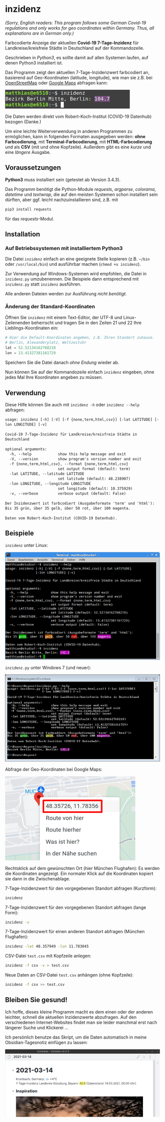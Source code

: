 # inzidenz

*(Sorry, English readers: This program follows some German Covid-19 regulations and only works for geo coordinates within Germany. Thus, all explanations are in German only.)*

Farbcodierte Anzeige der aktuellen **Covid-19 7-Tage-Inzidenz** für Landkreise/kreisfreie Städte in Deutschland auf der Kommandozeile.

Geschrieben in *Python3*, es sollte damit auf allen Systemen laufen, auf denen Python3 installiert ist.

Das Programm zeigt den aktuellen 7-Tage-Inzidenzwert farbcodiert an, basierend auf Geo-Koordinaten (latitude, longitude), wie man sie z.B. bei [OpenStreetMap](https://www.openstreetmap.org/search?query=52.52134162768218%2C13.41327381161729#map=19/52.52134/13.41327) oder [Google Maps](https://www.google.com/maps/place/52%C2%B031'16.8%22N+13%C2%B024'47.8%22E/@52.5213416,13.4110851,17z/data=!3m1!4b1!4m5!3m4!1s0x0:0x0!8m2!3d52.5213416!4d13.4132738) abfragen kann:

![Terminal-Ausgabe](images/inzidenz.png)

Die Daten werden direkt vom Robert-Koch-Institut (COVID-19 Datenhub) bezogen (Danke.)

Um eine leichte Weiterverwendung in anderen Programmen zu ermöglichen, kann in folgenden Formaten ausgegeben werden: **ohne Farbcodierung**, mit **Terminal-Farbcodierung**, mit **HTML-Farbcodierung** und als **CSV** (mit und ohne Kopfzeile). Außerdem gibt es eine _kurze_ und eine _längere_ Ausgabe.

## Voraussetzungen

**Python3** muss installiert sein (getestet ab Version 3.4.3).

Das Programm benötigt die Python-Module _requests_, _argparse_, _colorama_, _datetime_ und _textwrap_, die auf den meisten Systemen schon installiert sein dürften, aber ggf. leicht nachzuinstallieren sind, z.B. mit

```bash
pip3 install requests
```

für das _requests_-Modul.

## Installation

### Auf Betriebssystemen mit installiertem Python3

Die Datei `inzidenz` einfach an eine geeignete Stelle kopieren (z.B. `~/bin` oder `/usr/local/bin`) und ausführbar machen (`chmod +x inzidenz`).

Zur Verwendung auf Windows-Systemen wird empfohlen, die Datei in `inzidenz.py` umzubenennen. Die Beispiele dann entsprechend mit `inzidenz.py` statt `inzidenz` ausführen.

Alle anderen Dateien werden zur Ausführung _nicht benötigt_.

### Änderung der Standard-Koordinaten

Öffnen Sie `inzidenz` mit einem Text-Editor, der UTF-8 und Linux-Zeilenenden beherrscht und tragen Sie in den Zeilen 21 und 22 Ihre Lieblings-Koordinaten ein:

```python
# Hier die Default-Koordinaten angeben, z.B. Ihren Standort zuhause.
# Berlin, Alexanderplatz, Weltzeituhr
lat = 52.52134162768218
lon = 13.41327381161729
```

Speichern Sie die Datei danach _ohne Endung_ wieder ab.

Nun können Sie auf der Kommandozeile einfach `inzidenz` eingeben, ohne jedes Mal Ihre Koordinaten angeben zu müssen.

## Verwendung

Diese Hilfe können Sie auch mit `inzidenz -h` oder `inzidenz --help` abfragen:

```text
usage: inzidenz [-h] [-V] [-f {none,term,html,csv}] [-lat LATITUDE] [-lon LONGITUDE] [-v]

Covid-19 7-Tage-Inzidenz für Landkreise/kreisfreie Städte in Deutschland

optional arguments:
  -h, --help            show this help message and exit
  -V, --version         show program's version number and exit
  -f {none,term,html,csv}, --format {none,term,html,csv}
                        set output format (default: term)
  -lat LATITUDE, --latitude LATITUDE
                        set latitude (default: 48.238907)
  -lon LONGITUDE, --longitude LONGITUDE
                        set longitude (default: 10.375929)
  -v, --verbose         verbose output (default: False)

Der Inzidenzwert ist farbcodiert (Ausgabeformate 'term' und 'html'):
Bis 35 grün, über 35 gelb, über 50 rot, über 100 magenta.

Daten vom Robert-Koch-Institut (COVID-19 Datenhub).
```

## Beispiele

`inzidenz` unter Linux:

![inzidenz unter Linux](images/inzidenz-help.png)

`inzidenz.py` unter Windows 7 (und neuer):

![inzidenz unter Linux](images/inzidenz-help-windows7.png)

Abfrage der Geo-Koordinaten bei Google Maps:

![Google Maps Koordinaten-Abfrage](images/google-maps-location.png)

Rechtsklick auf dem gewünschten Ort (hier München Flughafen): Es werden die Koordinaten angezeigt. Ein normaler Klick auf die Koordinaten kopiert sie dann in die Zwischenablage.

7-Tage-Inzidenzwert für den vorgegebenen Standort abfragen (Kurzform):
```bash
inzidenz
```

7-Tage-Inzidenzwert für den vorgegebenen Standort abfragen (lange Form):
```bash
inzidenz -v
```

7-Tage-Inzidenzwert für einen anderen Standort abfragen (München Flughafen):
```bash
inzidenz -lat 48.357949 -lon 11.783045
```

CSV-Datei `test.csv` mit Kopfzeile anlegen:
```bash
inzidenz -f csv -v > test.csv
```

Neue Daten an CSV-Datei `test.csv` anhängen (ohne Kopfzeile):
```bash
inzidenz -f csv >> test.csv
```

## Bleiben Sie gesund!

Ich hoffe, dieses kleine Programm macht es dem einen oder der anderen leichter, schnell die aktuellen Inzidenzwerte abzufragen. Auf den verschiedenen Internet-Websites findet man sie leider manchmal erst nach längerer Suche und Klickerei …

Ich persönlich benutze das Skript, um die Daten automatisch in meine Obsidian-Tagesnotiz einfügen zu lassen:

![Obsidian Tagesnotiz](images/obsidian-daily-note.png)
